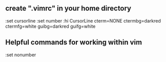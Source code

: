 ## create ".vimrc" in your home directory
:set cursorline
:set number
:hi CursorLine   cterm=NONE ctermbg=darkred ctermfg=white guibg=darkred guifg=white

## Helpful commands for working within vim
:set nonumber

